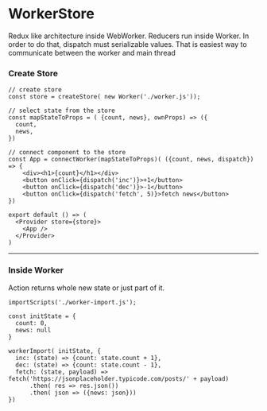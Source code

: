# WorkerStore

Redux like architecture inside WebWorker.
Reducers run inside Worker. In order to do that, dispatch must serializable values.
That is easiest way to communicate between the worker and main thread

### Create Store
```
// create store
const store = createStore( new Worker('./worker.js'));

// select state from the store
const mapStateToProps = ( {count, news}, ownProps) => ({
  count,
  news,
})

// connect component to the store
const App = connectWorker(mapStateToProps)( ({count, news, dispatch}) => {
    <div><h1>{count}</h1></div>
    <button onClick={dispatch('inc')}>+1</button>
    <button onClick={dispatch('dec')}>-1</button>
    <button onClick={dispatch('fetch', 5)}>fetch news</button>
})

export default () => (
  <Provider store={store}>
    <App />
  </Provider>
)
```

---
### Inside Worker
Action returns whole new state or just part of it.
```
importScripts('./worker-import.js');

const initState = {
  count: 0,
  news: null
}

workerImport( initState, {
  inc: (state) => {count: state.count + 1},
  dec: (state) => {count: state.count - 1},
  fetch: (state, payload) => fetch('https://jsonplaceholder.typicode.com/posts/' + payload)
      .then( res => res.json())
      .then( json => ({news: json}))
})


```
